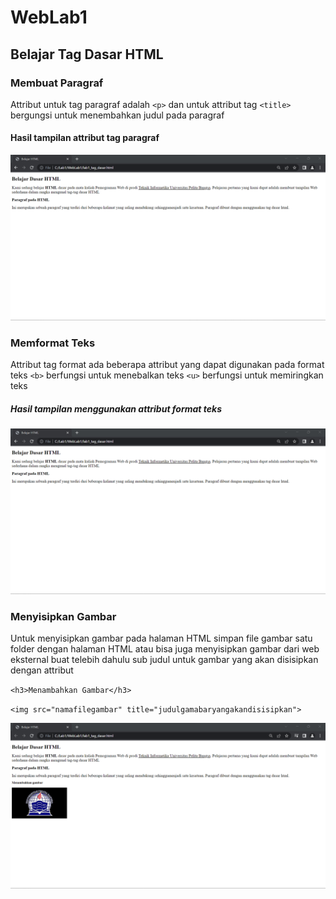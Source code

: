 # WebLab1
## Belajar Tag Dasar HTML

### Membuat Paragraf
Attribut untuk tag paragraf adalah `<p>` dan untuk attribut tag `<title>` bergungsi untuk menembahkan judul pada paragraf

#### Hasil tampilan attribut tag paragraf

![Gambar 1](Screenshoot/output2.png)

### Memformat Teks
Attribut tag format ada beberapa attribut yang dapat digunakan pada format teks
`<b>` berfungsi untuk menebalkan teks `<u>` berfungsi untuk memiringkan teks

##### Hasil tampilan menggunakan attribut format teks

![Gambar 2](Screenshoot/output2.png)

### Menyisipkan Gambar
Untuk menyisipkan gambar pada halaman HTML simpan file gambar satu folder dengan halaman HTML atau bisa juga menyisipkan gambar dari web eksternal
buat telebih dahulu sub judul untuk gambar yang akan disisipkan dengan attribut 

`<h3>Menambahkan Gambar</h3>`

`<img src="namafilegambar" title="judulgamabaryangakandisisipkan">`

![Gambar 1](Screenshoot/output5.png)
